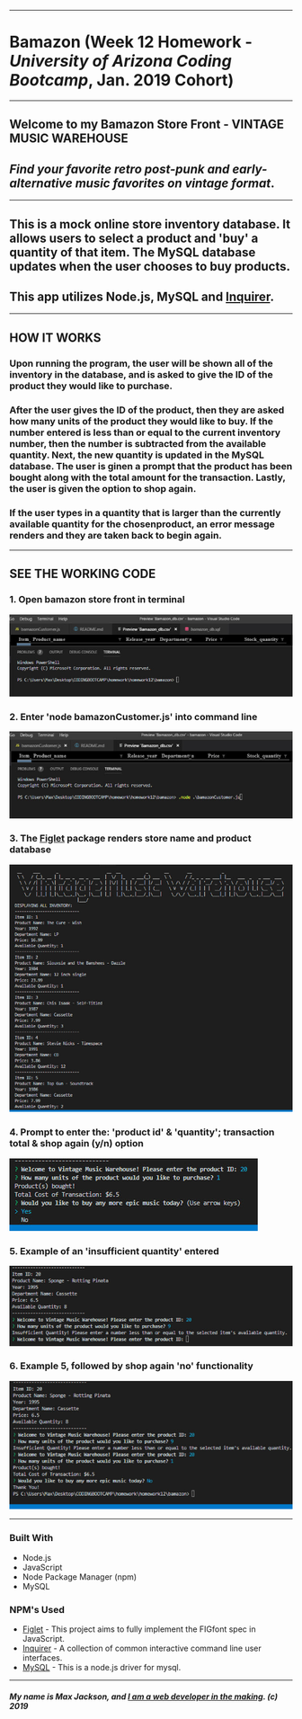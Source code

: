 -----------------------------------------

# **Bamazon** (Week 12 Homework - *University of Arizona Coding Bootcamp*, Jan. 2019 Cohort)

-----------------------------------------

## Welcome to my Bamazon Store Front - VINTAGE MUSIC WAREHOUSE
##  *Find your favorite retro post-punk and early-alternative music favorites on vintage format*.

-----------------------------------------

## This is a mock online store inventory database. It allows users to select a product and 'buy' a quantity of that item. The MySQL database updates when the user chooses to buy products. 

## This app utilizes Node.js, MySQL and [Inquirer](https://www.npmjs.com/package/inquirer/).

-----------------------------------------

## HOW IT WORKS

### Upon running the program, the user will be shown all of the inventory in the database, and is asked to give the ID of the product they would like to purchase.

### After the user gives the ID of the product, then they are asked how many units of the product they would like to buy. If the number entered is less than or equal to the current inventory number, then the number is subtracted from the available quantity. Next, the new quantity is updated in the MySQL database. The user is ginen a prompt that the product has been bought along with the total amount for the transaction. Lastly, the user is given the option to shop again. 


### If the user types in a quantity that is larger than the currently available quantity for the chosenproduct, an error message renders and they are taken back to begin again.

-----------------------------------------

## SEE THE WORKING CODE

### 1. Open bamazon store front in terminal

![](Images/ex1.jpg "jpg")

### 2. Enter 'node bamazonCustomer.js' into command line

![](Images/ex2.jpg "jpg")

### 3. The [Figlet](https://www.npmjs.com/package/figlet) package renders store name and product database

![](Images/ex3.jpg "jpg")

### 4. Prompt to enter the: 'product id' & 'quantity'; transaction total & shop again (y/n) option

![](Images/ex4.jpg "jpg")

### 5. Example of an 'insufficient quantity' entered

![](Images/ex5.jpg "jpg")

### 6. Example 5, followed by shop again 'no' functionality

![](Images/ex6.jpg "jpg")



-----------------------------------------

### Built With
* Node.js
* JavaScript 
* Node Package Manager (npm)
* MySQL

### NPM's Used
* [Figlet](https://www.npmjs.com/package/figlet) - This project aims to fully implement the FIGfont spec in JavaScript.
* [Inquirer](https://www.npmjs.com/package/inquirer) - A collection of common interactive command line user interfaces.
* [MySQL](https://www.npmjs.com/package/mysql) - This is a node.js driver for mysql.

-----------------------------------------

##### My name is Max Jackson, and [I am a web developer in the making](https://maxjcoder.github.io/Bootstrap-Portfolio/index.html). (c) 2019






